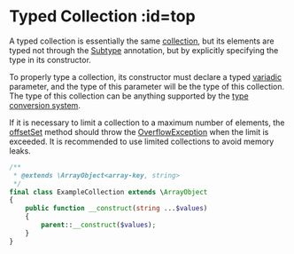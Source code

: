 # Typed Collection :id=top

A typed collection is essentially the same [collection](/docs/reference/type-conversion.md#collection), but its elements are typed not through the [Subtype](/docs/reference/hydrator-annotations.md#subtype) annotation, but by explicitly specifying the type in its constructor.

To properly type a collection, its constructor must declare a typed [variadic](https://www.php.net/manual/en/functions.arguments.php#functions.variable-arg-list) parameter, and the type of this parameter will be the type of this collection.
The type of this collection can be anything supported by the [type conversion system](/docs/reference/type-conversion.md).

If it is necessary to limit a collection to a maximum number of elements, the [offsetSet](https://www.php.net/manual/en/arrayaccess.offsetset.php) method should throw the [OverflowException](https://www.php.net/manual/en/class.overflowexception.php) when the limit is exceeded.
It is recommended to use limited collections to avoid memory leaks.

```php
/**
 * @extends \ArrayObject<array-key, string>
 */
final class ExampleCollection extends \ArrayObject
{
    public function __construct(string ...$values)
    {
        parent::__construct($values);
    }
}
```

